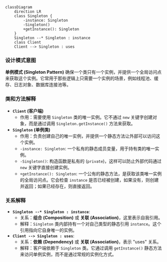 ```mermaid
classDiagram
    direction LR
    class Singleton {
        -instance: Singleton
        -Singleton()
        +getInstance(): Singleton
    }
    Singleton --* Singleton : instance
    class Client
    Client --> Singleton : uses
```

### 设计模式意图

**单例模式 (Singleton Pattern)** 确保一个类只有一个实例，并提供一个全局访问点来获取这个实例。它常用于那些逻辑上只需要一个实例的场景，例如线程池、缓存、日志对象、数据库连接池等。

### 类和方法解释

*   **`Client` (客户端)**
    *   作用：需要使用 `Singleton` 类的唯一实例。它不通过 `new` 关键字创建对象，而是通过调用 `Singleton.getInstance()` 方法来获取。
*   **`Singleton` (单例类)**
    *   作用：负责创建自己的唯一实例，并提供一个静态方法让外部可以访问这个实例。
    *   `-instance: Singleton`: 一个私有的静态成员变量，用于持有类的唯一实例。
    *   `-Singleton()`: 构造函数是私有的 (`private`)，这样可以防止外部代码通过 `new` 关键字直接创建实例。
    *   `+getInstance(): Singleton`: 一个公有的静态方法，是获取该类唯一实例的全局访问点。它会检查 `instance` 是否已经被创建，如果没有，则创建并返回；如果已经存在，则直接返回。

### 关系解释

*   **`Singleton --* Singleton : instance`**:
    *   关系：**组合 (Composition)** 或 **关联 (Association)**，这里表示自我引用。
    *   解释：`Singleton` 类内部持有一个对自己类型的静态引用 `instance`。这个引用指向它自身唯一的实例。
*   **`Client --> Singleton : uses`**:
    *   关系：**依赖 (Dependency)** 或 **关联 (Association)**，表示 "uses" 关系。
    *   解释：客户端依赖于 `Singleton` 类。它通过调用 `getInstance()` 静态方法来访问单例实例，而不是通过常规的实例化方式。